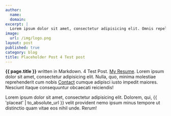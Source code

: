 ```yaml
---
author:
  name:
  domain:
excerpt: |
  Lorem ipsum dolor sit amet, consectetur adipisicing elit. Omnis repellendus iure nemo. Cum, perferendis, fugit, quaerat necessitatibus voluptatibus sapiente vero magnam similique sit neque natus.
image:
  url: /img/logo.png
layout: post
published: true
category: blog
title: Placeholder Post 4 Test post
---
```


**{{ page.title }}** written in Markdown. 4 Test Post. [My Resume](/resume/). Lorem ipsum dolor sit amet, consectetur adipisicing elit. Nulla, quo, minima molestiae reprehenderit cum nobis [Contact](/contact/) cumque adipisci iusto impedit maiores. Nesciunt itaque consequuntur obcaecati reiciendis!

Lorem ipsum dolor sit amet, consectetur adipisicing elit. Dolorem, qui, {{ 'placeat' | to_absolute_url }} velit provident nemo ipsum minus tempore ut distinctio quam vitae eos nihil unde. Rerum!
